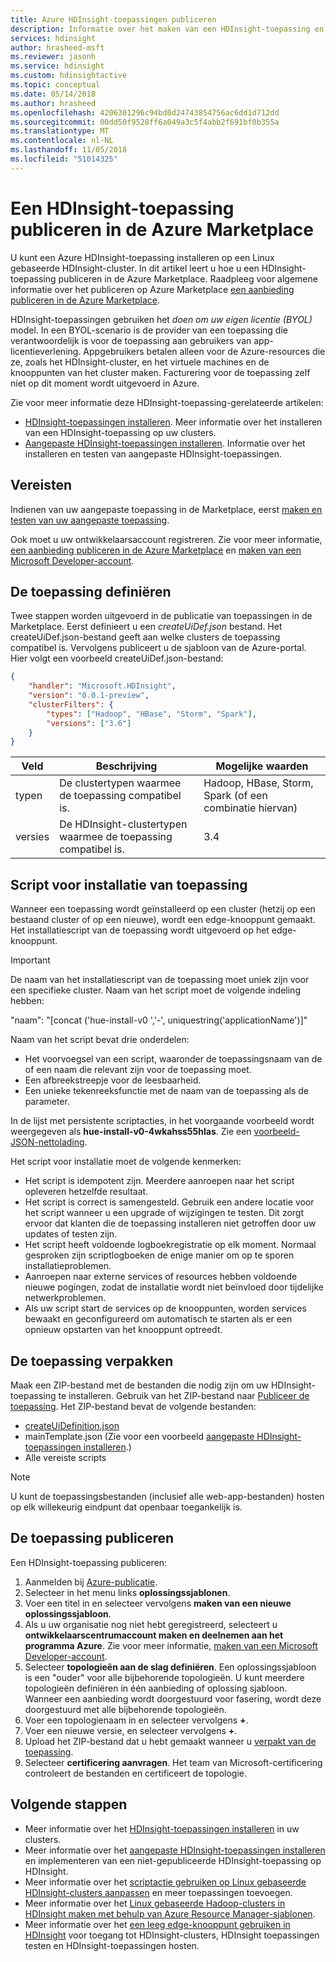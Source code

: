 ```yaml
---
title: Azure HDInsight-toepassingen publiceren
description: Informatie over het maken van een HDInsight-toepassing en publiceert u het in de Azure Marketplace.
services: hdinsight
author: hrasheed-msft
ms.reviewer: jasonh
ms.service: hdinsight
ms.custom: hdinsightactive
ms.topic: conceptual
ms.date: 05/14/2018
ms.author: hrasheed
ms.openlocfilehash: 4206301296c94bd0d24743854756ac6dd1d712dd
ms.sourcegitcommit: 00dd50f9528ff6a049a3c5f4abb2f691bf0b355a
ms.translationtype: MT
ms.contentlocale: nl-NL
ms.lasthandoff: 11/05/2018
ms.locfileid: "51014325"
---
```

# <a name="publish-an-hdinsight-application-in-the-azure-marketplace"></a>Een HDInsight-toepassing publiceren in de Azure Marketplace
U kunt een Azure HDInsight-toepassing installeren op een Linux gebaseerde HDInsight-cluster. In dit artikel leert u hoe u een HDInsight-toepassing publiceren in de Azure Marketplace. Raadpleeg voor algemene informatie over het publiceren op Azure Marketplace [een aanbieding publiceren in de Azure Marketplace](../marketplace/marketplace-publishers-guide.md).

HDInsight-toepassingen gebruiken het *doen om uw eigen licentie (BYOL)* model. In een BYOL-scenario is de provider van een toepassing die verantwoordelijk is voor de toepassing aan gebruikers van app-licentieverlening. Appgebruikers betalen alleen voor de Azure-resources die ze, zoals het HDInsight-cluster, en het virtuele machines en de knooppunten van het cluster maken. Facturering voor de toepassing zelf niet op dit moment wordt uitgevoerd in Azure.

Zie voor meer informatie deze HDInsight-toepassing-gerelateerde artikelen:

* [HDInsight-toepassingen installeren](hdinsight-apps-install-applications.md). Meer informatie over het installeren van een HDInsight-toepassing op uw clusters.
* [Aangepaste HDInsight-toepassingen installeren](hdinsight-apps-install-custom-applications.md). Informatie over het installeren en testen van aangepaste HDInsight-toepassingen.

## <a name="prerequisites"></a>Vereisten
Indienen van uw aangepaste toepassing in de Marketplace, eerst [maken en testen van uw aangepaste toepassing](hdinsight-apps-install-custom-applications.md).

Ook moet u uw ontwikkelaarsaccount registreren. Zie voor meer informatie, [een aanbieding publiceren in de Azure Marketplace](../marketplace/marketplace-publishers-guide.md) en [maken van een Microsoft Developer-account](../marketplace/marketplace-publishers-guide.md).

## <a name="define-the-application"></a>De toepassing definiëren
Twee stappen worden uitgevoerd in de publicatie van toepassingen in de Marketplace. Eerst definieert u een *createUiDef.json* bestand. Het createUiDef.json-bestand geeft aan welke clusters de toepassing compatibel is. Vervolgens publiceert u de sjabloon van de Azure-portal. Hier volgt een voorbeeld createUiDef.json-bestand:

```json
{
    "handler": "Microsoft.HDInsight",
    "version": "0.0.1-preview",
    "clusterFilters": {
        "types": ["Hadoop", "HBase", "Storm", "Spark"],
        "versions": ["3.6"]
    }
}
```

| Veld | Beschrijving | Mogelijke waarden |
| --- | --- | --- |
| typen |De clustertypen waarmee de toepassing compatibel is. |Hadoop, HBase, Storm, Spark (of een combinatie hiervan) |
| versies |De HDInsight-clustertypen waarmee de toepassing compatibel is. |3.4 |

## <a name="application-installation-script"></a>Script voor installatie van toepassing
Wanneer een toepassing wordt geïnstalleerd op een cluster (hetzij op een bestaand cluster of op een nieuwe), wordt een edge-knooppunt gemaakt. Het installatiescript van de toepassing wordt uitgevoerd op het edge-knooppunt.

  > [!IMPORTANT]
  > De naam van het installatiescript van de toepassing moet uniek zijn voor een specifieke cluster. Naam van het script moet de volgende indeling hebben:
  > 
  > "naam": "[concat ('hue-install-v0 ','-', uniquestring('applicationName')]"
  > 
  > Naam van het script bevat drie onderdelen:
  > 
  > * Het voorvoegsel van een script, waaronder de toepassingsnaam van de of een naam die relevant zijn voor de toepassing moet.
  > * Een afbreekstreepje voor de leesbaarheid.
  > * Een unieke tekenreeksfunctie met de naam van de toepassing als de parameter.
  > 
  > In de lijst met persistente scriptacties, in het voorgaande voorbeeld wordt weergegeven als **hue-install-v0-4wkahss55hlas**. Zie een [voorbeeld-JSON-nettolading](https://raw.githubusercontent.com/hdinsight/Iaas-Applications/master/Hue/azuredeploy.json).
  > 

Het script voor installatie moet de volgende kenmerken:
* Het script is idempotent zijn. Meerdere aanroepen naar het script opleveren hetzelfde resultaat.
* Het script is correct is samengesteld. Gebruik een andere locatie voor het script wanneer u een upgrade of wijzigingen te testen. Dit zorgt ervoor dat klanten die de toepassing installeren niet getroffen door uw updates of testen zijn. 
* Het script heeft voldoende logboekregistratie op elk moment. Normaal gesproken zijn scriptlogboeken de enige manier om op te sporen installatieproblemen.
* Aanroepen naar externe services of resources hebben voldoende nieuwe pogingen, zodat de installatie wordt niet beïnvloed door tijdelijke netwerkproblemen.
* Als uw script start de services op de knooppunten, worden services bewaakt en geconfigureerd om automatisch te starten als er een opnieuw opstarten van het knooppunt optreedt.

## <a name="package-the-application"></a>De toepassing verpakken
Maak een ZIP-bestand met de bestanden die nodig zijn om uw HDInsight-toepassing te installeren. Gebruik van het ZIP-bestand naar [Publiceer de toepassing](#publish-application). Het ZIP-bestand bevat de volgende bestanden:

* [createUiDefinition.json](#define-application)
* mainTemplate.json (Zie voor een voorbeeld [aangepaste HDInsight-toepassingen installeren](hdinsight-apps-install-custom-applications.md).)
* Alle vereiste scripts

> [!NOTE]
> U kunt de toepassingsbestanden (inclusief alle web-app-bestanden) hosten op elk willekeurig eindpunt dat openbaar toegankelijk is.
> 

## <a name="publish-the-application"></a>De toepassing publiceren
Een HDInsight-toepassing publiceren:

1. Aanmelden bij [Azure-publicatie](https://publish.windowsazure.com/).
2. Selecteer in het menu links **oplossingssjablonen**.
3. Voer een titel in en selecteer vervolgens **maken van een nieuwe oplossingssjabloon**.
4. Als u uw organisatie nog niet hebt geregistreerd, selecteert u **ontwikkelaarscentrumaccount maken en deelnemen aan het programma Azure**.  Zie voor meer informatie, [maken van een Microsoft Developer-account](../marketplace/marketplace-publishers-guide.md).
5. Selecteer **topologieën aan de slag definiëren**. Een oplossingssjabloon is een "ouder" voor alle bijbehorende topologieën. U kunt meerdere topologieën definiëren in één aanbieding of oplossing sjabloon. Wanneer een aanbieding wordt doorgestuurd voor fasering, wordt deze doorgestuurd met alle bijbehorende topologieën. 
6. Voer een topologienaam in en selecteer vervolgens **+**.
7. Voer een nieuwe versie, en selecteer vervolgens **+**.
8. Upload het ZIP-bestand dat u hebt gemaakt wanneer u [verpakt van de toepassing](#package-application).  
9. Selecteer **certificering aanvragen**. Het team van Microsoft-certificering controleert de bestanden en certificeert de topologie.

## <a name="next-steps"></a>Volgende stappen
* Meer informatie over het [HDInsight-toepassingen installeren](hdinsight-apps-install-applications.md) in uw clusters.
* Meer informatie over het [aangepaste HDInsight-toepassingen installeren](hdinsight-apps-install-custom-applications.md) en implementeren van een niet-gepubliceerde HDInsight-toepassing op HDInsight.
* Meer informatie over het [scriptactie gebruiken op Linux gebaseerde HDInsight-clusters aanpassen](hdinsight-hadoop-customize-cluster-linux.md) en meer toepassingen toevoegen. 
* Meer informatie over het [Linux gebaseerde Hadoop-clusters in HDInsight maken met behulp van Azure Resource Manager-sjablonen](hdinsight-hadoop-create-linux-clusters-arm-templates.md).
* Meer informatie over het [een leeg edge-knooppunt gebruiken in HDInsight](hdinsight-apps-use-edge-node.md) voor toegang tot HDInsight-clusters, HDInsight toepassingen testen en HDInsight-toepassingen hosten.

